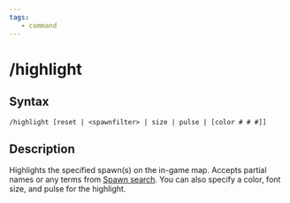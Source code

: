 ```yaml
---
tags:
   - command
---
```

# /highlight

## Syntax

```eqcommand
/highlight [reset | <spawnfilter> | size | pulse | [color # # #]] 
```

## Description

Highlights the specified spawn(s) on the in-game map. Accepts partial names or any terms from [Spawn search](../../../reference/general/spawn-search.md). You can also specify a color, font size, and pulse for the highlight.